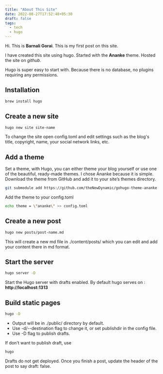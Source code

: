 ```yaml
---
title: "About This Site"
date: 2022-08-27T17:52:48+05:30
draft: false
tags: 
  - tech
  - hugo
---
```


Hi. This is **Barnali Gorai**. 
This is my first post on this site.

I have created this site using hugo.
Started with the **Ananke** theme.
Hosted the site on *github*.

Hugo is super easy to start with. Because there is no database, no plugins requiring any permissions.


## Installation

```sh
brew install hugo
```


## Create a new site

```sh
hugo new site site-name
```

To change the site open config.toml and edit settings such as the blog's title, copyright, name, your social network links, etc.


## Add a theme

Set a theme, with Hugo, you can either theme your blog yourself or use one of the beautiful, ready-made themes. I chose Ananke because it is simple. Download the theme from GitHub and add it to your site’s themes directory.

```sh
git submodule add https://github.com/theNewDynamic/gohugo-theme-ananke.git themes/ananke
```

Add the theme to your config.toml

```sh
echo theme = \"ananke\" >> config.toml
```


## Create a new post

```sh
hugo new posts/post-name.md
```

This will create a new md file in ./content/posts/ which you can edit and add your content there in md format.


## Start the server

```sh
hugo server -D
```

Start the Hugo server with drafts enabled.
By default hugo serves on : **http://localhost:1313**


## Build static pages

```sh
hugo -D
```
  - Output will be in ./public/ directory by default.
  - Use -d/--destination flag to change it, or set publishdir in the config file.
  - Use -D flag to publish drafts.

If don't want to publish draft, use 

```sh
hugo
```

Drafts do not get deployed.
Once you finish a post, update the header of the post to say draft: false.